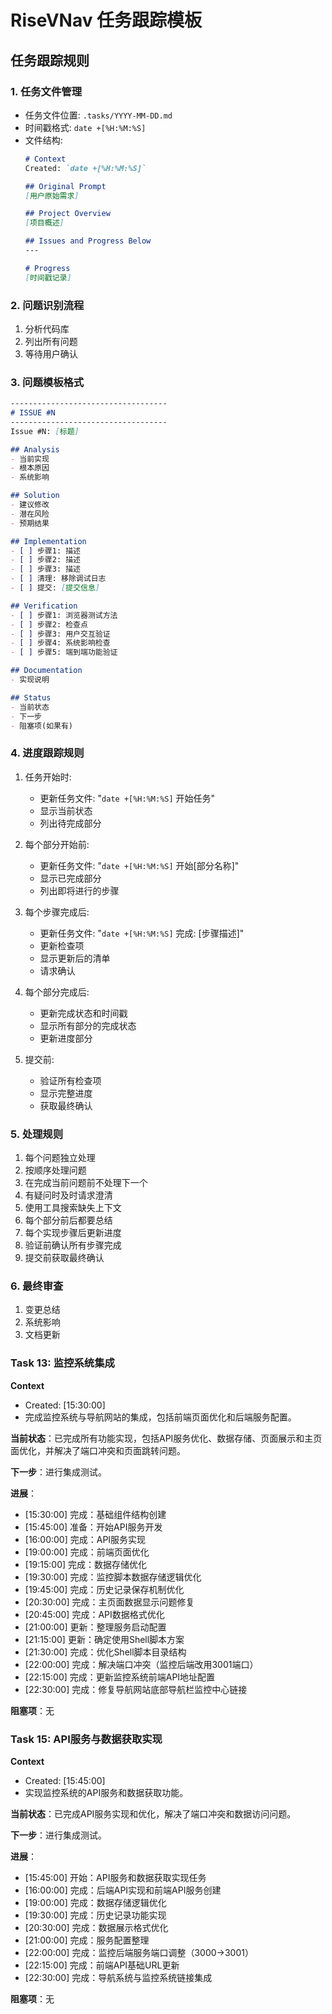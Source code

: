 # RiseVNav 任务跟踪模板

## 任务跟踪规则

### 1. 任务文件管理
- 任务文件位置: `.tasks/YYYY-MM-DD.md`
- 时间戳格式: `date +[%H:%M:%S]`
- 文件结构:
  ```markdown
  # Context
  Created: `date +[%H:%M:%S]`

  ## Original Prompt
  [用户原始需求]

  ## Project Overview
  [项目概述]

  ## Issues and Progress Below
  ---

  # Progress
  [时间戳记录]
  ```

### 2. 问题识别流程
1. 分析代码库
2. 列出所有问题
3. 等待用户确认

### 3. 问题模板格式
```markdown
-----------------------------------
# ISSUE #N
-----------------------------------
Issue #N: [标题]

## Analysis
- 当前实现
- 根本原因
- 系统影响

## Solution
- 建议修改
- 潜在风险
- 预期结果

## Implementation
- [ ] 步骤1: 描述
- [ ] 步骤2: 描述
- [ ] 步骤3: 描述
- [ ] 清理: 移除调试日志
- [ ] 提交: [提交信息]

## Verification
- [ ] 步骤1: 浏览器测试方法
- [ ] 步骤2: 检查点
- [ ] 步骤3: 用户交互验证
- [ ] 步骤4: 系统影响检查
- [ ] 步骤5: 端到端功能验证

## Documentation
- 实现说明

## Status
- 当前状态
- 下一步
- 阻塞项(如果有)
```

### 4. 进度跟踪规则
1. 任务开始时:
   - 更新任务文件: "`date +[%H:%M:%S]` 开始任务"
   - 显示当前状态
   - 列出待完成部分

2. 每个部分开始前:
   - 更新任务文件: "`date +[%H:%M:%S]` 开始[部分名称]"
   - 显示已完成部分
   - 列出即将进行的步骤

3. 每个步骤完成后:
   - 更新任务文件: "`date +[%H:%M:%S]` 完成: [步骤描述]"
   - 更新检查项
   - 显示更新后的清单
   - 请求确认

4. 每个部分完成后:
   - 更新完成状态和时间戳
   - 显示所有部分的完成状态
   - 更新进度部分

5. 提交前:
   - 验证所有检查项
   - 显示完整进度
   - 获取最终确认

### 5. 处理规则
1. 每个问题独立处理
2. 按顺序处理问题
3. 在完成当前问题前不处理下一个
4. 有疑问时及时请求澄清
5. 使用工具搜索缺失上下文
6. 每个部分前后都要总结
7. 每个实现步骤后更新进度
8. 验证前确认所有步骤完成
9. 提交前获取最终确认

### 6. 最终审查
1. 变更总结
2. 系统影响
3. 文档更新 

### Task 13: 监控系统集成
**Context**
- Created: [15:30:00]
- 完成监控系统与导航网站的集成，包括前端页面优化和后端服务配置。

**当前状态**：已完成所有功能实现，包括API服务优化、数据存储、页面展示和主页面优化，并解决了端口冲突和页面跳转问题。

**下一步**：进行集成测试。

**进展**：
- [15:30:00] 完成：基础组件结构创建
- [15:45:00] 准备：开始API服务开发
- [16:00:00] 完成：API服务实现
- [19:00:00] 完成：前端页面优化
- [19:15:00] 完成：数据存储优化
- [19:30:00] 完成：监控脚本数据存储逻辑优化
- [19:45:00] 完成：历史记录保存机制优化
- [20:30:00] 完成：主页面数据显示问题修复
- [20:45:00] 完成：API数据格式优化
- [21:00:00] 更新：整理服务启动配置
- [21:15:00] 更新：确定使用Shell脚本方案
- [21:30:00] 完成：优化Shell脚本目录结构
- [22:00:00] 完成：解决端口冲突（监控后端改用3001端口）
- [22:15:00] 完成：更新监控系统前端API地址配置
- [22:30:00] 完成：修复导航网站底部导航栏监控中心链接

**阻塞项**：无

### Task 15: API服务与数据获取实现
**Context**
- Created: [15:45:00]
- 实现监控系统的API服务和数据获取功能。

**当前状态**：已完成API服务实现和优化，解决了端口冲突和数据访问问题。

**下一步**：进行集成测试。

**进展**：
- [15:45:00] 开始：API服务和数据获取实现任务
- [16:00:00] 完成：后端API实现和前端API服务创建
- [19:00:00] 完成：数据存储逻辑优化
- [19:30:00] 完成：历史记录功能实现
- [20:30:00] 完成：数据展示格式优化
- [21:00:00] 完成：服务配置整理
- [22:00:00] 完成：监控后端服务端口调整（3000->3001）
- [22:15:00] 完成：前端API基础URL更新
- [22:30:00] 完成：导航系统与监控系统链接集成

**阻塞项**：无 